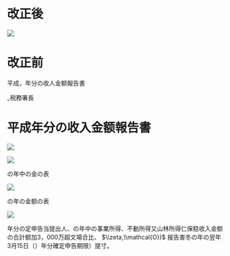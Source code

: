 # 改正後

![](https://www.nta.go.jp/tmp/95e685a4-af3b-4cd9-b54a-8ce94bb7e80d/images/ce3fd18834dd8ac7e9b097ee6ff10661820c7a3e7170585fa21c6f2ff308f98b.jpg)

# 改正前

平成，年分の收人金额報告書

\_税務署長

# 平成年分の收入金额報告書

![](https://www.nta.go.jp/tmp/95e685a4-af3b-4cd9-b54a-8ce94bb7e80d/images/47f6c6750ccd66e048185be890989da6b799b538a5a8f640ce964bc2a4ad8ef2.jpg)

![](https://www.nta.go.jp/tmp/95e685a4-af3b-4cd9-b54a-8ce94bb7e80d/images/9c27d6cc76b4eb3760f54d7470e21ac7627e7f644f42d62d09e4180b59b4e961.jpg)

の年中の金の表

![](https://www.nta.go.jp/tmp/95e685a4-af3b-4cd9-b54a-8ce94bb7e80d/images/4dcee0445be4ed0b940c09864c3037fb2c41578a2d4e52ef9db9bc0c7b3253db.jpg)

の年の金额の表

![](https://www.nta.go.jp/tmp/95e685a4-af3b-4cd9-b54a-8ce94bb7e80d/images/35248aaea5aff7d12ec08088360ab84449c324dde95433274546dca1b65ececa.jpg)

年分の定申告当提出人、の年中の事業所得、不動所得又山林所得仁保稳收入金额の合計额加3，000万超文場合比、 $\\zeta,\\mathcal{O})$ 报告害冬の年の翌年3月15日（）年分確定申告期限）提寸。